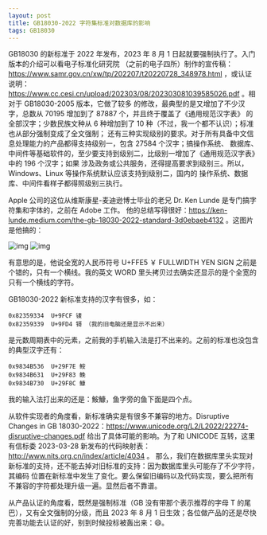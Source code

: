 ```yaml
---
layout: post
title: GB18030-2022 字符集标准对数据库的影响
tags: GB18030
---
```


GB18030 的新标准于 2022 年发布，2023 年 8 月 1 日起就要强制执行了。入门版本的介绍可以看电子标准化研究院
（之前的电子四所）制作的宣传稿：https://www.samr.gov.cn/xw/tp/202207/t20220728_348978.html ，或认证说明：
https://www.cc.cesi.cn/upload/202303/08/202303081039585026.pdf 。相对于 GB18030-2005 版本，它做了较多
的修改，最典型的是又增加了不少汉字，总数从 70195 增加到了 87887 个，并且终于覆盖了《通用规范汉字表》
的全部汉字；少数民族文种从 6 种增加到了 10 种（不过，我一个都不认识）；标准也从部分强制变成了全文强制；
还有三种实现级别的要求。对于所有具备中文信息处理能力的产品都得支持级别一，包含 27584 个汉字；搞操作系统、
数据库、中间件等基础软件的，至少要支持到级别二，比级别一增加了《通用规范汉字表》中的 196 个汉字；如果
涉及政务或公共服务，还得提高要求到级别三。所以，Windows、Linux 等操作系统默认应该支持到级别二，国内的
操作系统、数据库、中间件看样子都得照级别三执行。

Apple 公司的这位从维斯康星-麦迪逊博士毕业的老兄 Dr. Ken Lunde 是专门搞字符集和字体的，之前在 Adobe 工作。
他的总结写得很好：https://ken-lunde.medium.com/the-gb-18030-2022-standard-3d0ebaeb4132 。这图片是他搞的：

![img](https://miro.medium.com/v2/resize:fit:1400/1*DMiwooUffgohjsyWQHn1lQ.png)
![img](https://miro.medium.com/v2/resize:fit:1400/1*DDgS8GxdsM4iunlThqwrwQ.png)

有意思的是，他说全宽的人民币符号 U+FFE5 ￥ FULLWIDTH YEN SIGN 之前是个错的，只有一个横线。我的英文 WORD
里头拷贝过去确实还显示的是个全宽的只有一个横线的字符。

GB18030-2022 新标准支持的汉字有很多，如：

```
0x82359334  U+9FCF 鿏
0x82359339  U+9FD4 鿔 （我的旧电脑还是显示不出来）
```

是元数周期表中的元素，之前我的手机输入法是打不出来的。之前的标准也没包含的典型汉字还有：

```
0x9834B536  U+29F7E 𩽾
0x9834B631  U+29F83 𩾃
0x9834B730  U+29F8C 𩾌
```

我的输入法打出来的还是：鮟鱇，鱼字旁的鱼下面是四个点。

从软件实现者的角度看，新标准确实是有很多不兼容的地方。Disruptive Changes in GB 18030-2022：https://www.unicode.org/L2/L2022/22274-disruptive-changes.pdf
给出了具体可能的影响。为了和 UNICODE 互转，这里有信标委 2023-03-28 新发布的代码映射表：http://www.nits.org.cn/index/article/4034 。
那么，我们在数据库里头实现对新标准的支持，还不能去掉对旧标准的支持：因为数据库里头可能存了不少字符，其编码
位置在新标准中发生了变化。要么保留旧编码以及代码实现，要么把所有不兼容的字符都处理升级一遍。显然后者不靠谱。

从产品认证的角度看，既然是强制标准（GB 没有带那个表示推荐的字母 T 的尾巴），又有全文强制的分级，而且 2023 
年 8 月 1 日生效；各位做产品的还是尽快完善功能去认证的好，别到时候投标被轰出来：😄。
